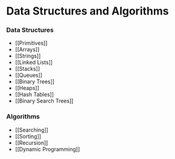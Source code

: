 # Data Structures and Algorithms
### Data Structures
- [[Primitives]]
- [[Arrays]]
- [[Strings]]
- [[Linked Lists]]
- [[Stacks]]
- [[Queues]]
- [[Binary Trees]]
- [[Heaps]]
- [[Hash Tables]]
- [[Binary Search Trees]]


### Algorithms
- [[Searching]]
- [[Sorting]]
- [[Recursion]]
- [[Dynamic Programming]]